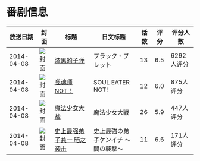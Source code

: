 # 番剧信息

|放送日期|封面|标题|日文标题|话数|评分|评分人数|
|---|---|---|---|---|---|---|
|2014-04-08|![封面](https://lain.bgm.tv/pic/cover/c/b3/32/84873_8NvN2.jpg)|[漆黑的子弹](https://bangumi.tv/subject/84873)|ブラック・ブレット|13|6.5|6292人评分|
|2014-04-08|![封面](https://lain.bgm.tv/pic/cover/c/09/dc/88041_9HFsM.jpg)|[噬魂师NOT！](https://bangumi.tv/subject/88041)|SOUL EATER NOT!|12|6.0|875人评分|
|2014-04-08|![封面](https://lain.bgm.tv/pic/cover/c/cc/16/89211_nP37k.jpg)|[魔法少女大战](https://bangumi.tv/subject/89211)|魔法少女大戦|26|5.9|447人评分|
|2014-04-08|![封面](https://lain.bgm.tv/pic/cover/c/9d/15/99906_LjVMQ.jpg)|[史上最强弟子兼一 暗之袭击](https://bangumi.tv/subject/99906)|史上最強の弟子ケンイチ ～闇の襲撃～|11|6.6|171人评分|
